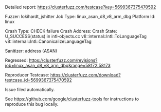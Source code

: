 Detailed report: https://clusterfuzz.com/testcase?key=5699367375470592

Fuzzer: lokihardt_jshitter
Job Type: linux_asan_d8_v8_arm_dbg
Platform Id: linux

Crash Type: CHECK failure
Crash Address: 
Crash State:
  U_SUCCESS(status) in intl-objects.cc
  v8::internal::Intl::ToLanguageTag
  v8::internal::Intl::CanonicalizeLanguageTag
  
Sanitizer: address (ASAN)

Regressed: https://clusterfuzz.com/revisions?job=linux_asan_d8_v8_arm_dbg&range=58172:58173

Reproducer Testcase: https://clusterfuzz.com/download?testcase_id=5699367375470592

Issue filed automatically.

See https://github.com/google/clusterfuzz-tools for instructions to reproduce this bug locally.